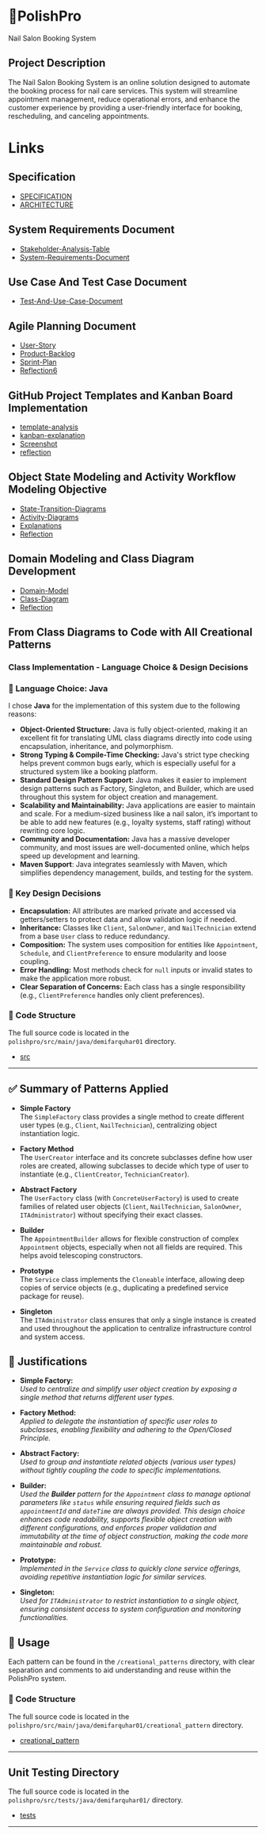 # 💅PolishPro 
Nail Salon Booking System

## Project Description
The Nail Salon Booking System is an online solution designed to automate the booking process for nail care services. This system will streamline appointment management, reduce operational errors, and enhance the customer experience by providing a user-friendly interface for booking, rescheduling, and canceling appointments.

# Links
## Specification 
- [SPECIFICATION](https://github.com/demifarquhar01/PolishPro/blob/f09bce30ff488a3d06ebd398bc550e2b811fc41c/Specification/SPECIFICATION.md)
- [ARCHITECTURE](https://github.com/demifarquhar01/PolishPro/blob/f09bce30ff488a3d06ebd398bc550e2b811fc41c/Specification/ARCHITECTURE.md)

## System Requirements Document 
- [Stakeholder-Analysis-Table](https://github.com/demifarquhar01/PolishPro/blob/f09bce30ff488a3d06ebd398bc550e2b811fc41c/System-Requirements-Document/Stakeholder-Analysis-Table.md)
- [System-Requirements-Document](https://github.com/demifarquhar01/PolishPro/blob/f09bce30ff488a3d06ebd398bc550e2b811fc41c/System-Requirements-Document/System-Requirements-Document.md)

## Use Case And Test Case Document
- [Test-And-Use-Case-Document](https://github.com/demifarquhar01/PolishPro/blob/f09bce30ff488a3d06ebd398bc550e2b811fc41c/Test-And-Use-Case-Document/Test-And-Use-Case-Document.md)


## Agile Planning Document 
- [User-Story](https://github.com/demifarquhar01/PolishPro/blob/c6db6a9cb9956febd955a53b6b6b72f6ff7dafa0/Agile-Planning-Document/User-Story.md)
- [Product-Backlog](https://github.com/demifarquhar01/PolishPro/blob/c6db6a9cb9956febd955a53b6b6b72f6ff7dafa0/Agile-Planning-Document/Product-Backlog.md)
- [Sprint-Plan](https://github.com/demifarquhar01/PolishPro/blob/8e0bd4938a08c4a6b8668a179c3805860262e5a9/Agile-Planning-Document/Sprint-Plan.md)
- [Reflection6](https://github.com/demifarquhar01/PolishPro/blob/8e0bd4938a08c4a6b8668a179c3805860262e5a9/Agile-Planning-Document/Reflection6.md)

## GitHub Project Templates and Kanban Board Implementation
- [template-analysis](https://github.com/demifarquhar01/PolishPro/blob/78a53ee88a1d269d6e23d339ed2cc5275fc8f36e/GitHub-Kanban-Board-Document/template-analysis.md)
- [kanban-explanation](https://github.com/demifarquhar01/PolishPro/blob/78a53ee88a1d269d6e23d339ed2cc5275fc8f36e/GitHub-Kanban-Board-Document/kanban-explanation.md)
- [Screenshot](https://github.com/demifarquhar01/PolishPro/blob/78a53ee88a1d269d6e23d339ed2cc5275fc8f36e/GitHub-Kanban-Board-Document/Screenshot.md)
- [reflection](https://github.com/demifarquhar01/PolishPro/blob/78a53ee88a1d269d6e23d339ed2cc5275fc8f36e/GitHub-Kanban-Board-Document/reflection.md)

##  Object State Modeling and Activity Workflow Modeling Objective 
- [State-Transition-Diagrams](https://github.com/demifarquhar01/PolishPro/blob/2e9b097dca5eecf7b775e149e64a8ffc1fad5724/State-Transition-Diagrams.md)
- [Activity-Diagrams](https://github.com/demifarquhar01/PolishPro/blob/2e9b097dca5eecf7b775e149e64a8ffc1fad5724/Activity-Diagrams.md)
- [Explanations](https://github.com/demifarquhar01/PolishPro/blob/2e9b097dca5eecf7b775e149e64a8ffc1fad5724/Explanations.md)
- [Reflection](https://github.com/demifarquhar01/PolishPro/blob/e9858bae975cde4939398c57fee2557fd6104541/Reflection.md)

## Domain Modeling and Class Diagram Development
- [Domain-Model](https://github.com/demifarquhar01/PolishPro/blob/c53efab877b6bb486167379be0f35b2602bcedf8/Domain-Model.md)
- [Class-Diagram](https://github.com/demifarquhar01/PolishPro/blob/c53efab877b6bb486167379be0f35b2602bcedf8/Class-Diagram.md)
- [Reflection](https://github.com/demifarquhar01/PolishPro/blob/c53efab877b6bb486167379be0f35b2602bcedf8/Reflection.md)

## From Class Diagrams to Code with All Creational Patterns

### Class Implementation - Language Choice & Design Decisions
### 🔷 Language Choice: Java

I chose **Java** for the implementation of this system due to the following reasons:

- **Object-Oriented Structure:** Java is fully object-oriented, making it an excellent fit for translating UML class diagrams directly into code using encapsulation, inheritance, and polymorphism.
- **Strong Typing & Compile-Time Checking:** Java's strict type checking helps prevent common bugs early, which is especially useful for a structured system like a booking platform.
- **Standard Design Pattern Support:** Java makes it easier to implement design patterns such as Factory, Singleton, and Builder, which are used throughout this system for object creation and management.
- **Scalability and Maintainability:** Java applications are easier to maintain and scale. For a medium-sized business like a nail salon, it’s important to be able to add new features (e.g., loyalty systems, staff rating) without rewriting core logic.
- **Community and Documentation:** Java has a massive developer community, and most issues are well-documented online, which helps speed up development and learning.
- **Maven Support**: Java integrates seamlessly with Maven, which simplifies dependency management, builds, and testing for the system.
  
### 🔷 Key Design Decisions
- **Encapsulation:** All attributes are marked private and accessed via getters/setters to protect data and allow validation logic if needed.
- **Inheritance:** Classes like `Client`, `SalonOwner`, and `NailTechnician` extend from a base `User` class to reduce redundancy.
- **Composition:** The system uses composition for entities like `Appointment`, `Schedule`, and `ClientPreference` to ensure modularity and loose coupling.
- **Error Handling:** Most methods check for `null` inputs or invalid states to make the application more robust.
- **Clear Separation of Concerns:** Each class has a single responsibility (e.g., `ClientPreference` handles only client preferences).

### 📁 Code Structure
The full source code is located in the `polishpro/src/main/java/demifarquhar01` directory.
- [src](https://github.com/demifarquhar01/PolishPro/tree/e7aecd286fb70a3eac1a0796ffd0275fc48d3b69/polishpro/src/main/java/demifarquhar01)

---

## ✅ Summary of Patterns Applied

- **Simple Factory**  
  The `SimpleFactory` class provides a single method to create different user types (e.g., `Client`, `NailTechnician`), centralizing object instantiation logic.

- **Factory Method**  
  The `UserCreator` interface and its concrete subclasses define how user roles are created, allowing subclasses to decide which type of user to instantiate (e.g., `ClientCreator`, `TechnicianCreator`).

- **Abstract Factory**  
  The `UserFactory` class (with `ConcreteUserFactory`) is used to create families of related user objects (`Client`, `NailTechnician`, `SalonOwner`, `ITAdministrator`) without specifying their exact classes.

- **Builder**  
  The `AppointmentBuilder` allows for flexible construction of complex `Appointment` objects, especially when not all fields are required. This helps avoid telescoping constructors.

- **Prototype**  
  The `Service` class implements the `Cloneable` interface, allowing deep copies of service objects (e.g., duplicating a predefined service package for reuse).

- **Singleton**  
  The `ITAdministrator` class ensures that only a single instance is created and used throughout the application to centralize infrastructure control and system access.

## 📌 Justifications

- **Simple Factory:**  
  *Used to centralize and simplify user object creation by exposing a single method that returns different user types.*

- **Factory Method:**  
  *Applied to delegate the instantiation of specific user roles to subclasses, enabling flexibility and adhering to the Open/Closed Principle.*

- **Abstract Factory:**  
  *Used to group and instantiate related objects (various user types) without tightly coupling the code to specific implementations.*

- **Builder:**  
*Used the **Builder** pattern for the `Appointment` class to manage optional parameters like `status` while ensuring required fields such as `appointmentId` and `dateTime` are always provided. This design choice enhances code readability, supports flexible object creation with different configurations, and enforces proper validation and immutability at the time of object construction, making the code more maintainable and robust.*

- **Prototype:**  
  *Implemented in the `Service` class to quickly clone service offerings, avoiding repetitive instantiation logic for similar services.*

- **Singleton:**  
  *Used for `ITAdministrator` to restrict instantiation to a single object, ensuring consistent access to system configuration and monitoring functionalities.*

## 🚀 Usage
Each pattern can be found in the `/creational_patterns` directory, with clear separation and comments to aid understanding and reuse within the PolishPro system.

### 📁 Code Structure
The full source code is located in the `polishpro/src/main/java/demifarquhar01/creational_pattern` directory.
- [creational_pattern](https://github.com/demifarquhar01/PolishPro/tree/e7aecd286fb70a3eac1a0796ffd0275fc48d3b69/polishpro/src/main/java/demifarquhar01/creational_pattern)

---
## Unit Testing Directory 
The full source code is located in the `polishpro/src/tests/java/demifarquhar01/` directory.
- [tests](https://github.com/demifarquhar01/PolishPro/tree/e7aecd286fb70a3eac1a0796ffd0275fc48d3b69/polishpro/src/test/java/demifarquhar01)
---

 
